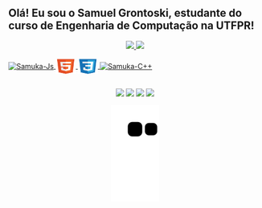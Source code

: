 ## Olá! Eu sou o Samuel Grontoski, estudante do curso de Engenharia de Computação na UTFPR!
<div align="center">
  <a href="https://github.com/samuelGrontoski">
  <img height="180em" src="https://github-readme-stats.vercel.app/api?username=samuelGrontoski&show_icons=true&theme=github_dark&include_all_comits=true$count_private=true"/>
  <img height="180em" src="https://github-readme-stats.vercel.app/api/top-langs/?username=samuelGrontoski&layout=compact&langs_count=7&theme=github_dark"/>
</div>
<div style="display: inline_block"><br>
  <img align="center" alt="Samuka-Js" height="30" width="40" src="https://raw.githubusercontent.com/jmnote/z-icons/master/svg/javascript.svg">
  <img align="center" alt="Samuka-HTML" height="30" width="40" src="https://raw.githubusercontent.com/devicons/devicon/master/icons/html5/html5-original.svg">
  <img align="center" alt="Samuka-CSS" height="30" width="40" src="https://raw.githubusercontent.com/devicons/devicon/master/icons/css3/css3-original.svg">
  <img align="center" alt="Samuka-C++" height="30" width="40" src="https://raw.githubusercontent.com/jmnote/z-icons/master/svg/cpp.svg">
</div>

  ##

<div align="center">
  <a href="https://instagram.com/samuka_art3/" target="_blank"><img src="https://img.shields.io/badge/-Instagram-%23E4405F?style=for-the-badge&logo=instagram&logoColor=white"target="_blank"></a>
  <a href="https://twitter.com/samuka_art3/" target="_blank"><img src="https://img.shields.io/badge/Twitter-1DA1F2?style=for-the-badge&logo=twitter&logoColor=white" target="_blank"></a>
    <a href="mailto:contatosamuelgrontoski@gmail.com" target="_blank"><img src="https://img.shields.io/badge/-Gmail-%23333?style=for-the-badge&logo=gmail&logoColor=white" target="_blank"></a>
  <a href="https://discord.gg/Ev49c66Mmq" target="_blank"><img src="https://img.shields.io/badge/Discord-7289DA?style=for-the-badge&logo=discord&logoColor=white" target="_blank"></a>
  
  ![Snake animation](https://github.com/samuelGrontoski/samuelGrontoski/blob/output/github-contribution-grid-snake.svg)
  
</div>
